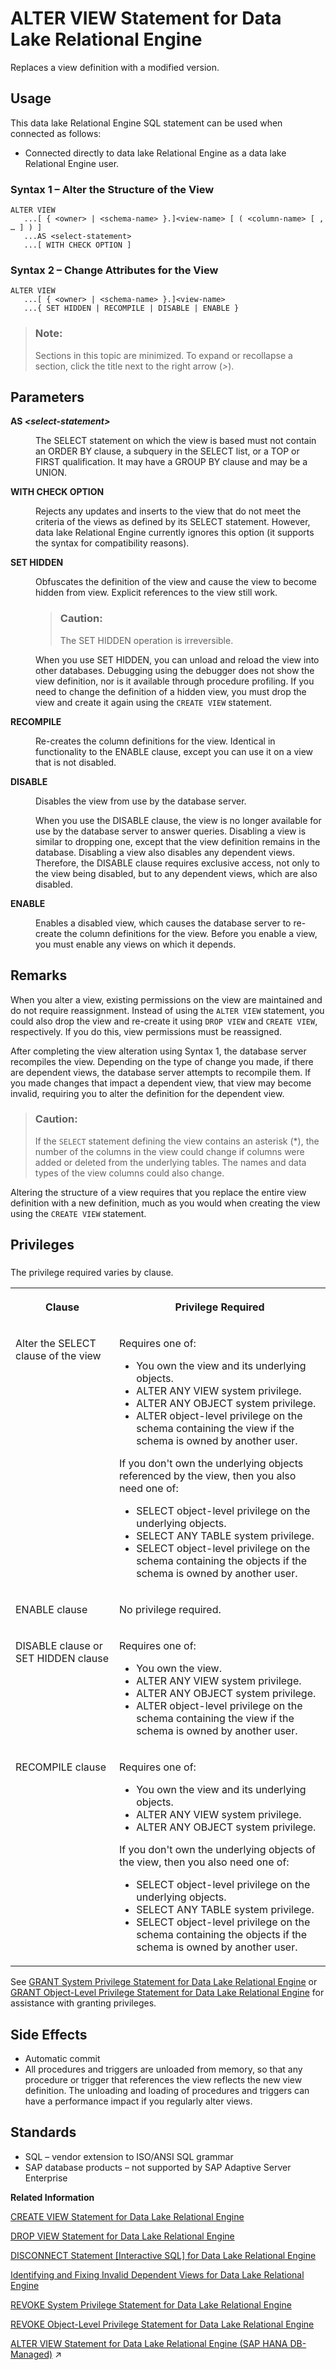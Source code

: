 <!-- loioa613cd2484f2101580a1c565befd8049 -->

# ALTER VIEW Statement for Data Lake Relational Engine 

Replaces a view definition with a modified version.



<a name="loioa613cd2484f2101580a1c565befd8049__section_azh_5fj_znb"/>

## Usage

This data lake Relational Engine SQL statement can be used when connected as follows:

-   Connected directly to data lake Relational Engine as a data lake Relational Engine user.





### Syntax 1 – Alter the Structure of the View

```
ALTER VIEW
   ...[ { <owner> | <schema-name> }.]<view-name> [ ( <column-name> [ , … ] ) ]
   ...AS <select-statement>
   ...[ WITH CHECK OPTION ]
```



### Syntax 2 – Change Attributes for the View

```
ALTER VIEW
   ...[ { <owner> | <schema-name> }.]<view-name> 
   ...{ SET HIDDEN | RECOMPILE | DISABLE | ENABLE }
```



> ### Note:  
> Sections in this topic are minimized. To expand or recollapse a section, click the title next to the right arrow \(*\>*\).



<a name="loioa613cd2484f2101580a1c565befd8049__alter_view_parameters1"/>

## Parameters


<dl>
<dt><b>

AS *<select-statement\>*

</b></dt>
<dd>

The SELECT statement on which the view is based must not contain an ORDER BY clause, a subquery in the SELECT list, or a TOP or FIRST qualification. It may have a GROUP BY clause and may be a UNION.



</dd><dt><b>

WITH CHECK OPTION

</b></dt>
<dd>

Rejects any updates and inserts to the view that do not meet the criteria of the views as defined by its SELECT statement. However, data lake Relational Engine currently ignores this option \(it supports the syntax for compatibility reasons\).



</dd><dt><b>

SET HIDDEN

</b></dt>
<dd>

Obfuscates the definition of the view and cause the view to become hidden from view. Explicit references to the view still work.

> ### Caution:  
> The SET HIDDEN operation is irreversible.

When you use SET HIDDEN, you can unload and reload the view into other databases. Debugging using the debugger does not show the view definition, nor is it available through procedure profiling. If you need to change the definition of a hidden view, you must drop the view and create it again using the `CREATE VIEW` statement.



</dd><dt><b>

RECOMPILE

</b></dt>
<dd>

Re-creates the column definitions for the view. Identical in functionality to the ENABLE clause, except you can use it on a view that is not disabled.



</dd><dt><b>

DISABLE

</b></dt>
<dd>

Disables the view from use by the database server.

When you use the DISABLE clause, the view is no longer available for use by the database server to answer queries. Disabling a view is similar to dropping one, except that the view definition remains in the database. Disabling a view also disables any dependent views. Therefore, the DISABLE clause requires exclusive access, not only to the view being disabled, but to any dependent views, which are also disabled.



</dd><dt><b>

ENABLE

</b></dt>
<dd>

Enables a disabled view, which causes the database server to re-create the column definitions for the view. Before you enable a view, you must enable any views on which it depends.



</dd>
</dl>



<a name="loioa613cd2484f2101580a1c565befd8049__alter_view_remarks1"/>

## Remarks

When you alter a view, existing permissions on the view are maintained and do not require reassignment. Instead of using the `ALTER VIEW` statement, you could also drop the view and re-create it using `DROP VIEW` and `CREATE VIEW`, respectively. If you do this, view permissions must be reassigned.

After completing the view alteration using Syntax 1, the database server recompiles the view. Depending on the type of change you made, if there are dependent views, the database server attempts to recompile them. If you made changes that impact a dependent view, that view may become invalid, requiring you to alter the definition for the dependent view.

> ### Caution:  
> If the `SELECT` statement defining the view contains an asterisk \(\*\), the number of the columns in the view could change if columns were added or deleted from the underlying tables. The names and data types of the view columns could also change.

Altering the structure of a view requires that you replace the entire view definition with a new definition, much as you would when creating the view using the `CREATE VIEW` statement.



<a name="loioa613cd2484f2101580a1c565befd8049__alter_view_privilege1"/>

## Privileges



### 

The privilege required varies by clause. 


<table>
<tr>
<th valign="top">

Clause

</th>
<th valign="top">

Privilege Required

</th>
</tr>
<tr>
<td valign="top">

Alter the SELECT clause of the view

</td>
<td valign="top">

Requires one of:

-   You own the view and its underlying objects.
-   ALTER ANY VIEW system privilege.
-   ALTER ANY OBJECT system privilege.
-   ALTER object-level privilege on the schema containing the view if the schema is owned by another user.

If you don't own the underlying objects referenced by the view, then you also need one of:

-   SELECT object-level privilege on the underlying objects.
-   SELECT ANY TABLE system privilege.
-   SELECT object-level privilege on the schema containing the objects if the schema is owned by another user.



</td>
</tr>
<tr>
<td valign="top">

ENABLE clause

</td>
<td valign="top">

No privilege required.

</td>
</tr>
<tr>
<td valign="top">

DISABLE clause or SET HIDDEN clause

</td>
<td valign="top">

Requires one of:

-   You own the view.
-   ALTER ANY VIEW system privilege.
-   ALTER ANY OBJECT system privilege.
-   ALTER object-level privilege on the schema containing the view if the schema is owned by another user.



</td>
</tr>
<tr>
<td valign="top">

RECOMPILE clause

</td>
<td valign="top">

Requires one of:

-   You own the view and its underlying objects.
-   ALTER ANY VIEW system privilege.
-   ALTER ANY OBJECT system privilege.

If you don't own the underlying objects of the view, then you also need one of:

-   SELECT object-level privilege on the underlying objects.
-   SELECT ANY TABLE system privilege.
-   SELECT object-level privilege on the schema containing the objects if the schema is owned by another user.



</td>
</tr>
</table>

See [GRANT System Privilege Statement for Data Lake Relational Engine](grant-system-privilege-statement-for-data-lake-relational-engine-a3dfcb0.md) or [GRANT Object-Level Privilege Statement for Data Lake Relational Engine](grant-object-level-privilege-statement-for-data-lake-relational-engine-a3e154f.md) for assistance with granting privileges. 



<a name="loioa613cd2484f2101580a1c565befd8049__alter_view_sideefects1"/>

## Side Effects

-   Automatic commit
-   All procedures and triggers are unloaded from memory, so that any procedure or trigger that references the view reflects the new view definition. The unloading and loading of procedures and triggers can have a performance impact if you regularly alter views.



<a name="loioa613cd2484f2101580a1c565befd8049__alter_view_standards1"/>

## Standards

-   SQL – vendor extension to ISO/ANSI SQL grammar
-   SAP database products – not supported by SAP Adaptive Server Enterprise

**Related Information**  


[CREATE VIEW Statement for Data Lake Relational Engine](create-view-statement-for-data-lake-relational-engine-a61a051.md "Creates a view on the database. Views are used to give a different perspective on the data even though it is not stored that way.")

[DROP VIEW Statement for Data Lake Relational Engine](drop-view-statement-for-data-lake-relational-engine-10a78b1.md "Removes a view from the database.")

[DISCONNECT Statement \[Interactive SQL\] for Data Lake Relational Engine](disconnect-statement-interactive-sql-for-data-lake-relational-engine-a61bf2a.md "Drops a connection with the database.")

[Identifying and Fixing Invalid Dependent Views for Data Lake Relational Engine](identifying-and-fixing-invalid-dependent-views-for-data-lake-relational-engine-a38963a.md "Check for, and correct, any dependent views that become invalid because of changes to their underlying tables.")

[REVOKE System Privilege Statement for Data Lake Relational Engine](revoke-system-privilege-statement-for-data-lake-relational-engine-a3eadda.md "Removes specific system privileges from specific users and the right to administer the privilege.")

[REVOKE Object-Level Privilege Statement for Data Lake Relational Engine](revoke-object-level-privilege-statement-for-data-lake-relational-engine-a3e7af2.md "Removes object-level privileges that were given using the GRANT statement.")

[ALTER VIEW Statement for Data Lake Relational Engine (SAP HANA DB-Managed)](https://help.sap.com/viewer/a898e08b84f21015969fa437e89860c8/2024_1_QRC/en-US/6ef54831fa96405b83c2a82cf9a88b9a.html "Replaces a view definition with a modified version.") :arrow_upper_right:

